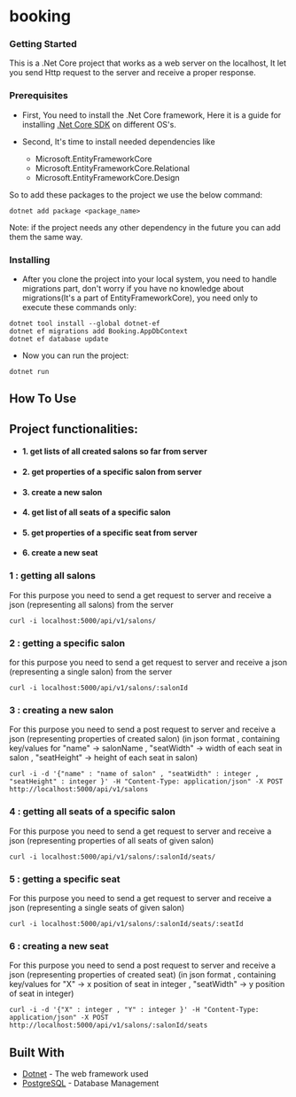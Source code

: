 # booking


### Getting Started

This is a .Net Core project that works as a web server on the localhost, It let you send Http request to the server and receive a proper response.

### Prerequisites

- First, You need to install the .Net Core framework, Here it is a guide for installing [.Net Core SDK](https://docs.microsoft.com/en-us/dotnet/core/install/linux-package-manager-ubuntu-1904) on different OS's.

- Second, It's time to install needed dependencies like 
    - Microsoft.EntityFrameworkCore
	- Microsoft.EntityFrameworkCore.Relational
	- Microsoft.EntityFrameworkCore.Design
	
So to add these packages to the project we use the below command:
```
dotnet add package <package_name>
```
Note:  if the project needs any other dependency in the future you can add them the same way.

### Installing

- After you clone the project into your local system, you need to handle migrations part, don't worry if you have no knowledge about migrations(It's a part of EntityFrameworkCore), you need only to execute these commands only:
```
dotnet tool install --global dotnet-ef
dotnet ef migrations add Booking.AppDbContext
dotnet ef database update
```
- Now you can run the project:
```
dotnet run
```

## How To Use

## Project functionalities:
- #### 1. get lists of all created salons so far from server
- #### 2. get properties of a specific salon from server
- #### 3. create a new salon
- #### 4. get list of all seats of a specific salon
- #### 5. get properties of a specific seat from server
- #### 6. create a new seat

### 1 : getting all salons
For this purpose you need to send a get request to server and receive a json (representing all salons) from the server
```
curl -i localhost:5000/api/v1/salons/
```

### 2 : getting a specific salon 
for this purpose you need to send a get request to server and receive a json (representing a single salon) from the server 
```
curl -i localhost:5000/api/v1/salons/:salonId
```

### 3 : creating a new salon
For this purpose you need to send a post request to server and receive a json (representing properties of created salon) 
(in json format , containing key/values for "name" -> salonName , "seatWidth" -> width of each seat in salon ,
 "seatHeight" -> height of each seat in salon)
```
curl -i -d '{"name" : "name of salon" , "seatWidth" : integer , "seatHeight" : integer }' -H "Content-Type: application/json" -X POST http://localhost:5000/api/v1/salons
```

### 4 : getting all seats of a specific salon
For this purpose you need to send a get request to server and receive a json (representing properties of all seats of given salon)
```
curl -i localhost:5000/api/v1/salons/:salonId/seats/
```

### 5 : getting a specific seat
For this purpose you need to send a get request to server and receive a json (representing a single seats of given salon)
```
curl -i localhost:5000/api/v1/salons/:salonId/seats/:seatId
```

### 6 : creating a new seat
For this purpose you need to send a post request to server and receive a json (representing properties of created seat) 
(in json format , containing key/values for "X" -> x position of seat in integer , "seatWidth" -> y position of seat in integer)
```
curl -i -d '{"X" : integer , "Y" : integer }' -H "Content-Type: application/json" -X POST http://localhost:5000/api/v1/salons/:salonId/seats
```

## Built With 

* [Dotnet](https://dotnet.microsoft.com/) - The web framework used
* [PostgreSQL](https://www.postgresql.org/) - Database Management